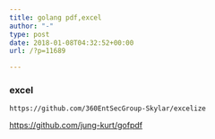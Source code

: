 ```yaml
---
title: golang pdf,excel
author: "-"
type: post
date: 2018-01-08T04:32:52+00:00
url: /?p=11689

---
```


### excel 
    https://github.com/360EntSecGroup-Skylar/excelize


https://github.com/jung-kurt/gofpdf